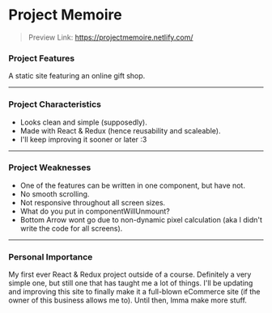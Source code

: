 # Project Memoire
> Preview Link: https://projectmemoire.netlify.com/

### Project Features
A static site featuring an online gift shop.

----
### Project Characteristics
* Looks clean and simple (supposedly).
* Made with React & Redux (hence reusability and scaleable).
* I'll keep improving it sooner or later :3
----
### Project Weaknesses
* One of the features can be written in one component, but have not.
* No smooth scrolling.
* Not responsive throughout all screen sizes.
* What do you put in componentWillUnmount?
* Bottom Arrow wont go due to non-dynamic pixel calculation (aka I didn't write the code for all screens).
----
### Personal Importance
My first ever React & Redux project outside of a course. Definitely a very simple one, but still one that has taught me a lot of things. 
I'll be updating and improving this site to finally make it a full-blown eCommerce site (if the owner of this business allows me to). 
Until then, Imma make more stuff.
